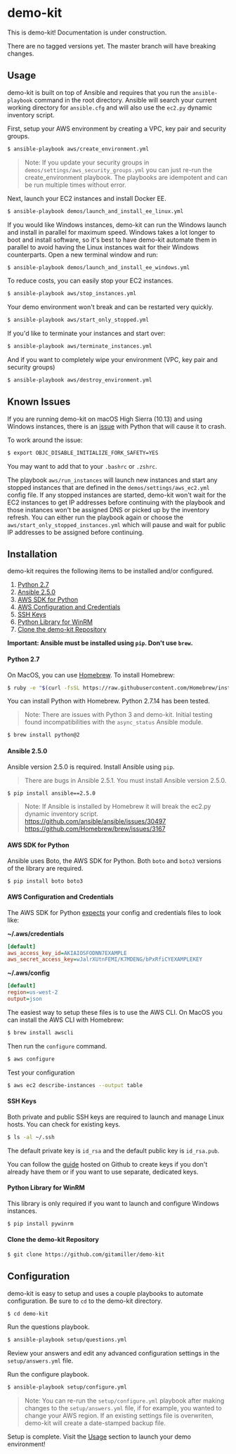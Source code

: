 # demo-kit

This is demo-kit! Documentation is under construction.

There are no tagged versions yet. The master branch will have breaking changes.

## Usage

demo-kit is built on top of Ansible and requires that you run the `ansible-playbook`
command in the root directory. Ansible will search your current working directory
for `ansible.cfg` and will also use the `ec2.py` dynamic inventory script.

First, setup your AWS environment by creating a VPC, key pair and security groups.

```bash
$ ansible-playbook aws/create_environment.yml
```

> Note: If you update your security groups in  `demos/settings/aws_security_groups.yml` you can just re-run the create_environment playbook. The playbooks are idempotent and can be run multiple times without error.

Next, launch your EC2 instances and install Docker EE.

```bash
$ ansible-playbook demos/launch_and_install_ee_linux.yml
```

If you would like Windows instances, demo-kit can run the Windows launch and install in parallel for maximum speed. Windows takes a lot longer to boot and install software, so it's best to have demo-kit automate them in parallel to avoid having the Linux instances wait for their Windows counterparts. Open a new terminal window and run:

```bash
$ ansible-playbook demos/launch_and_install_ee_windows.yml
```

To reduce costs, you can easily stop your EC2 instances.

```bash
$ ansible-playbook aws/stop_instances.yml
```

Your demo environment won't break and can be restarted very quickly.

```bash
$ ansible-playbook aws/start_only_stopped.yml
```

If you'd like to terminate your instances and start over:

```bash
$ ansible-playbook aws/terminate_instances.yml
```

And if you want to completely wipe your environment (VPC, key pair and security groups)

```bash
$ ansible-playbook aws/destroy_environment.yml
```

## Known Issues

If you are running demo-kit on macOS High Sierra (10.13) and using Windows instances, there is an [issue](http://sealiesoftware.com/blog/archive/2017/6/5/Objective-C_and_fork_in_macOS_1013.html) with Python that will cause it to crash.

To work around the issue:

```bash
$ export OBJC_DISABLE_INITIALIZE_FORK_SAFETY=YES
```

You may want to add that to your `.bashrc` or `.zshrc`.

The playbook `aws/run_instances` will launch new instances and start any stopped instances that are defined in the `demos/settings/aws_ec2.yml` config file. If any stopped instances are started, demo-kit won't wait for the EC2 instances to get IP addresses before continuing with the playbook and those instances won't be assigned DNS or picked up by the inventory refresh. You can either run the playbook again or choose the `aws/start_only_stopped_instances.yml` which will pause and wait for public IP addresses to be assigned before continuing.

## Installation

demo-kit requires the following items to be installed and/or configured.

1. [Python 2.7](#python-2.7)
2. [Ansible 2.5.0](#ansible-2.5.0)
3. [AWS SDK for Python](#aws-sdk-for-python)
4. [AWS Configuration and Credentials](#aws-configuration-and-credentials)
5. [SSH Keys](#ssh-keys)
6. [Python Library for WinRM](#python-library-for-winrm)
7. [Clone the demo-kit Repository](#clone-the-demo-kit-repository)

**Important: Ansible must be installed using `pip`. Don't use `brew`.**

#### Python 2.7

On MacOS, you can use [Homebrew](https://brew.sh). To install Homebrew:

```bash
$ ruby -e "$(curl -fsSL https://raw.githubusercontent.com/Homebrew/install/master/install)"
```
You can install Python with Homebrew. Python 2.7.14 has been tested.

> Note: There are issues with Python 3 and demo-kit. Initial testing found incompatibilities
with the `async_status` Ansible module.

```bash
$ brew install python@2
```

#### Ansible 2.5.0

Ansible version 2.5.0 is required. Install Ansible using `pip`.

> There are bugs in Ansible 2.5.1. You must install Ansible version 2.5.0.

```bash
$ pip install ansible==2.5.0
```

> Note: If Ansible is installed by Homebrew it will break the ec2.py dynamic inventory script.
> https://github.com/ansible/ansible/issues/30497
> https://github.com/Homebrew/brew/issues/3167

#### AWS SDK for Python

Ansible uses Boto, the AWS SDK for Python. Both `boto` and `boto3` versions of the library are required.

```bash
$ pip install boto boto3
```

#### AWS Configuration and Credentials

The AWS SDK for Python [expects](https://docs.aws.amazon.com/cli/latest/userguide/cli-config-files.html) your config and credentials files to look like:

**~/.aws/credentials**
```ini
[default]
aws_access_key_id=AKIAIOSFODNN7EXAMPLE
aws_secret_access_key=wJalrXUtnFEMI/K7MDENG/bPxRfiCYEXAMPLEKEY
```

**~/.aws/config**
```ini
[default]
region=us-west-2
output=json
```

The easiest way to setup these files is to use the AWS CLI. On MacOS you can install the AWS CLI with Homebrew:

```bash
$ brew install awscli
```

Then run the `configure` command.

```bash
$ aws configure
```

Test your configuration

```bash
$ aws ec2 describe-instances --output table
```

#### SSH Keys

Both private and public SSH keys are required to launch and manage Linux hosts. You can check for existing keys.

```bash
$ ls -al ~/.ssh
```

The default private key is `id_rsa` and the default public key is `id_rsa.pub`.

You can follow the [guide](https://help.github.com/articles/generating-a-new-ssh-key-and-adding-it-to-the-ssh-agent/) hosted on Github to create keys if you don't already have them or if you want to use separate, dedicated keys.

#### Python Library for WinRM

This library is only required if you want to launch and configure Windows instances.

```bash
$ pip install pywinrm
```

#### Clone the demo-kit Repository

```bash
$ git clone https://github.com/gitamiller/demo-kit
```

## Configuration

demo-kit is easy to setup and uses a couple playbooks to automate configuration. Be sure to `cd` to the demo-kit directory.

```bash
$ cd demo-kit
```

Run the questions playbook.

```bash
$ ansible-playbook setup/questions.yml
```

Review your answers and edit any advanced configuration settings in the `setup/answers.yml` file.

Run the configure playbook.

```bash
$ ansible-playbook setup/configure.yml
```

> Note: You can re-run the `setup/configure.yml` playbook after making changes to the `setup/answers.yml` file, if for example, you wanted to change your AWS region. If an existing settings file is overwriten, demo-kit will create a date-stamped backup file.

Setup is complete. Visit the [Usage](#usage) section to launch your demo environment!
